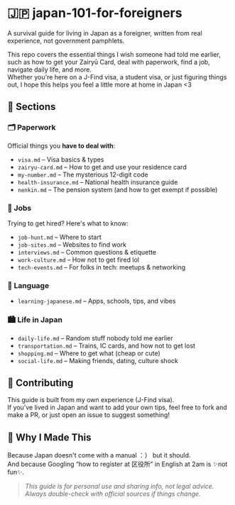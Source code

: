 # 🇯🇵 japan-101-for-foreigners

A survival guide for living in Japan as a foreigner, written from real experience, not government pamphlets.

This repo covers the essential things I wish someone had told me earlier, such as how to get your Zairyū Card, deal with paperwork, find a job, navigate daily life, and more.  
Whether you're here on a J-Find visa, a student visa, or just figuring things out, I hope this helps you feel a little more at home in Japan <3


## 📁 Sections

### 🗂️ Paperwork
Official things you **have to deal with**:
- `visa.md` – Visa basics & types
- `zairyu-card.md` – How to get and use your residence card
- `my-number.md` – The mysterious 12-digit code
- `health-insurance.md` – National health insurance guide
- `nenkin.md` – The pension system (and how to get exempt if possible)

### 💼 Jobs
Trying to get hired? Here's what to know:
- `job-hunt.md` – Where to start
- `job-sites.md` – Websites to find work
- `interviews.md` – Common questions & etiquette
- `work-culture.md` – How not to get fired lol
- `tech-events.md` – For folks in tech: meetups & networking

### 🧠 Language
- `learning-japanese.md` – Apps, schools, tips, and vibes

### 🏙️ Life in Japan
- `daily-life.md` – Random stuff nobody told me earlier
- `transportation.md` – Trains, IC cards, and how not to get lost
- `shopping.md` – Where to get what (cheap or cute)
- `social-life.md` – Making friends, dating, culture shock


## 🤝 Contributing

This guide is built from my own experience (J-Find visa).  
If you’ve lived in Japan and want to add your own tips, feel free to fork and make a PR, or just open an issue to suggest something!


## 🙋 Why I Made This

Because Japan doesn't come with a manual ：） but it should.  
And because Googling “how to register at 区役所” in English at 2am is ✨not fun✨.



> *This guide is for personal use and sharing info, not legal advice. Always double-check with official sources if things change.*
